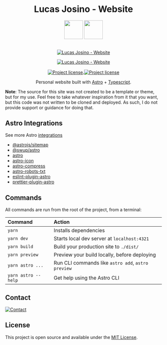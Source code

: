 <div align=center>

# Lucas Josino - Website

  <img src="./public/favicon-light.ico#gh-dark-mode-only" height=60 />
  <img src="./public/favicon.ico#gh-light-mode-only" height=60 />

  <p align="center">
    <br>
    <a href="https://www.lucasjosino.com">
      <img align="center" alt="Lucas Josino - Website" src="https://shields.io/badge/WEBSITE-LUCASJOSINO.COM-%230D1117?style=for-the-badge&labelColor=%230D1117#gh-dark-mode-only">
    </p>
    <a href="https://www.lucasjosino.com">
      <img align="center" alt="Lucas Josino - Website" src="https://shields.io/badge/WEBSITE-LUCASJOSINO.COM-white?style=for-the-badge&labelColor=white#gh-light-mode-only">
    </p>
  </a>
  <a href="./LICENSE" target="_blank">
    <img align="center" alt="Project license" src="https://img.shields.io/github/license/lucjosin/lucasjosino.com?color=%230D1117&style=for-the-badge&labelColor=%230D1117#gh-dark-mode-only">
  </a>
  <a href="./LICENSE" target="_blank">
    <img align="center" alt="Project license" src="https://img.shields.io/github/license/lucjosin/lucasjosino.com?color=white&style=for-the-badge&labelColor=white#gh-light-mode-only">
  </a>
</p>

Personal website built with [Astro](https://astro.build) + [Typescript](https://www.typescriptlang.org/).

</div>

**Note**: The source for this site was not created to be a template or theme, but for my use. Feel free to take whatever inspiration from it that you want, but this code was not written to be cloned and deployed. As such, I do not provide support or guidance for doing that.

## Astro Integrations

See more Astro [integrations](https://astro.build/integrations/)

- [@astrojs/sitemap](https://www.npmjs.com/package/@astrojs/sitemap)
- [@swup/astro](https://www.npmjs.com/package/@swup/astro)
- [astro](https://www.npmjs.com/package/astro)
- [astro-icon](https://www.npmjs.com/package/astro-icon)
- [astro-compress](https://www.npmjs.com/package/astro-compress)
- [astro-robots-txt](https://www.npmjs.com/package/astro-robots-txt)
- [eslint-plugin-astro](https://www.npmjs.com/package/eslint-plugin-astro)
- [prettier-plugin-astro](https://www.npmjs.com/package/prettier-plugin-astro)

## Commands

All commands are run from the root of the project, from a terminal:

| Command             | Action                                             |
| :------------------ | :------------------------------------------------- |
| `yarn`              | Installs dependencies                              |
| `yarn dev`          | Starts local dev server at `localhost:4321`        |
| `yarn build`        | Build your production site to `./dist/`            |
| `yarn preview`      | Preview your build locally, before deploying       |
| `yarn astro ...`    | Run CLI commands like `astro add`, `astro preview` |
| `yarn astro --help` | Get help using the Astro CLI                       |

## Contact

<a href="mailto:contact@lucasjosino.com">
  <picture>
    <source media="(prefers-color-scheme: dark)" srcset="https://img.shields.io/badge/-contact@lucasjosino.com-%230D1117?style=for-the-badge&logo=Mail.Ru&logoColor=white&link=mailto:contact@lucasjosino.com">
    <img align="center" alt="Contact" src="https://img.shields.io/badge/-contact@lucasjosino.com-white?style=for-the-badge&logo=Mail.Ru&logoColor=black&link=mailto:contact@lucasjosino.com">
  </picture>
 </a>

## License

This project is open source and available under the [MIT License](LICENSE).
